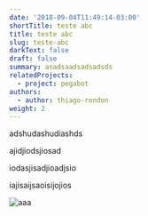 ```yaml
---
date: '2018-09-04T11:49:14-03:00'
shortTitle: teste abc
title: teste abc
slug: teste-abc
darkText: false
draft: false
summary: asadsaadsadsadsds
relatedProjects:
  - project: pegabot
authors:
  - author: thiago-rondon
weight: 2
---
```

adshudashudiashds

ajidjiodsjiosad

iodasjisadjioadjsio

iajisaijsaoisijojios

![aaa](/uploads/politicians-2831235_640.png)
